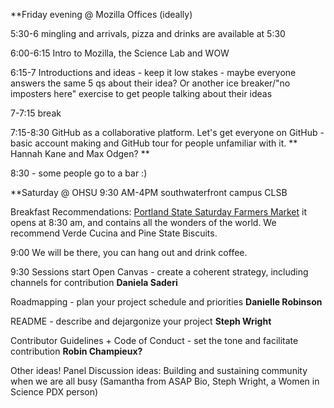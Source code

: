 **Friday evening @ Mozilla Offices (ideally)

5:30-6 mingling and arrivals, pizza and drinks are available at 5:30

6:00-6:15 Intro to Mozilla, the Science Lab and WOW

6:15-7 Introductions and ideas - keep it low stakes - maybe everyone answers the same 5 qs about their idea? Or another ice breaker/"no imposters here" exercise to get people talking about their ideas

7-7:15 break

7:15-8:30 GitHub as a collaborative platform. Let's get everyone on GitHub - basic account making and GitHub tour for people unfamiliar with it. ** Hannah Kane and Max Odgen? **

8:30 - some people go to a bar :)


**Saturday @ OHSU 9:30 AM-4PM southwaterfront campus CLSB

Breakfast Recommendations: [Portland State Saturday Farmers Market](http://www.portlandfarmersmarket.org/our-markets/psu/) it opens at 8:30 am, and contains all the wonders of the world. We recommend Verde Cucina and Pine State Biscuits.

9:00 We will be there, you can hang out and drink coffee. 

9:30 Sessions start
Open Canvas - create a coherent strategy, including channels for contribution **Daniela Saderi**
   
   Roadmapping - plan your project schedule and priorities **Danielle Robinson**
   
   README - describe and dejargonize your project **Steph Wright**
   
   Contributor Guidelines + Code of Conduct - set the tone and facilitate contribution **Robin Champieux?**
   
   Other ideas!
   Panel Discussion ideas:
   Building and sustaining community when we are all busy (Samantha from ASAP Bio, Steph Wright, a Women in Science PDX person)
   
